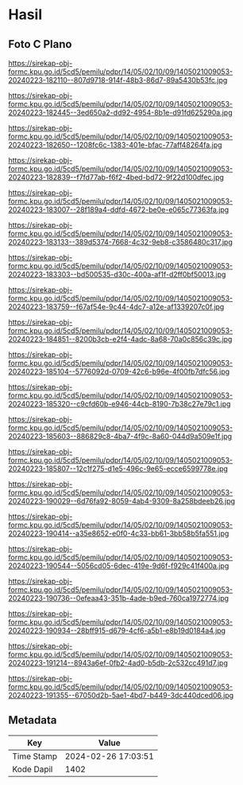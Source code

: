 # Hasil

## Foto C Plano

https://sirekap-obj-formc.kpu.go.id/5cd5/pemilu/pdpr/14/05/02/10/09/1405021009053-20240223-182110--807d9718-914f-48b3-86d7-89a5430b53fc.jpg

https://sirekap-obj-formc.kpu.go.id/5cd5/pemilu/pdpr/14/05/02/10/09/1405021009053-20240223-182445--3ed650a2-dd92-4954-8b1e-d91fd625290a.jpg

https://sirekap-obj-formc.kpu.go.id/5cd5/pemilu/pdpr/14/05/02/10/09/1405021009053-20240223-182650--1208fc6c-1383-401e-bfac-77aff48264fa.jpg

https://sirekap-obj-formc.kpu.go.id/5cd5/pemilu/pdpr/14/05/02/10/09/1405021009053-20240223-182839--f7fd77ab-f6f2-4bed-bd72-9f22d100dfec.jpg

https://sirekap-obj-formc.kpu.go.id/5cd5/pemilu/pdpr/14/05/02/10/09/1405021009053-20240223-183007--28f189a4-ddfd-4672-be0e-e065c77363fa.jpg

https://sirekap-obj-formc.kpu.go.id/5cd5/pemilu/pdpr/14/05/02/10/09/1405021009053-20240223-183133--389d5374-7668-4c32-9eb8-c3586480c317.jpg

https://sirekap-obj-formc.kpu.go.id/5cd5/pemilu/pdpr/14/05/02/10/09/1405021009053-20240223-183303--bd500535-d30c-400a-af1f-d2ff0bf50013.jpg

https://sirekap-obj-formc.kpu.go.id/5cd5/pemilu/pdpr/14/05/02/10/09/1405021009053-20240223-183759--f67af54e-9c44-4dc7-a12e-af1339207c0f.jpg

https://sirekap-obj-formc.kpu.go.id/5cd5/pemilu/pdpr/14/05/02/10/09/1405021009053-20240223-184851--8200b3cb-e2f4-4adc-8a68-70a0c856c39c.jpg

https://sirekap-obj-formc.kpu.go.id/5cd5/pemilu/pdpr/14/05/02/10/09/1405021009053-20240223-185104--5776092d-0709-42c6-b96e-4f00fb7dfc56.jpg

https://sirekap-obj-formc.kpu.go.id/5cd5/pemilu/pdpr/14/05/02/10/09/1405021009053-20240223-185320--c9cfd60b-e946-44cb-8190-7b38c27e79c1.jpg

https://sirekap-obj-formc.kpu.go.id/5cd5/pemilu/pdpr/14/05/02/10/09/1405021009053-20240223-185603--886829c8-4ba7-4f9c-8a60-044d9a509e1f.jpg

https://sirekap-obj-formc.kpu.go.id/5cd5/pemilu/pdpr/14/05/02/10/09/1405021009053-20240223-185807--12c1f275-d1e5-496c-9e65-ecce6599778e.jpg

https://sirekap-obj-formc.kpu.go.id/5cd5/pemilu/pdpr/14/05/02/10/09/1405021009053-20240223-190029--6d76fa92-8059-4ab4-9309-8a258bdeeb26.jpg

https://sirekap-obj-formc.kpu.go.id/5cd5/pemilu/pdpr/14/05/02/10/09/1405021009053-20240223-190414--a35e8652-e0f0-4c33-bb61-3bb58b5fa551.jpg

https://sirekap-obj-formc.kpu.go.id/5cd5/pemilu/pdpr/14/05/02/10/09/1405021009053-20240223-190544--5056cd05-6dec-419e-9d6f-f929c41f400a.jpg

https://sirekap-obj-formc.kpu.go.id/5cd5/pemilu/pdpr/14/05/02/10/09/1405021009053-20240223-190736--0efeaa43-351b-4ade-b9ed-760ca1972774.jpg

https://sirekap-obj-formc.kpu.go.id/5cd5/pemilu/pdpr/14/05/02/10/09/1405021009053-20240223-190934--28bff915-d679-4cf6-a5b1-e8b19d0184a4.jpg

https://sirekap-obj-formc.kpu.go.id/5cd5/pemilu/pdpr/14/05/02/10/09/1405021009053-20240223-191214--8943a6ef-0fb2-4ad0-b5db-2c532cc491d7.jpg

https://sirekap-obj-formc.kpu.go.id/5cd5/pemilu/pdpr/14/05/02/10/09/1405021009053-20240223-191355--67050d2b-5ae1-4bd7-b449-3dc440dced06.jpg


## Metadata

| Key        | Value               |
| ---------- | ------------------- |
| Time Stamp | 2024-02-26 17:03:51 |
| Kode Dapil | 1402                |




